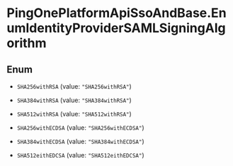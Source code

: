 # PingOnePlatformApiSsoAndBase.EnumIdentityProviderSAMLSigningAlgorithm

## Enum


* `SHA256withRSA` (value: `"SHA256withRSA"`)

* `SHA384withRSA` (value: `"SHA384withRSA"`)

* `SHA512withRSA` (value: `"SHA512withRSA"`)

* `SHA256withECDSA` (value: `"SHA256withECDSA"`)

* `SHA384withECDSA` (value: `"SHA384withECDSA"`)

* `SHA512eithEDCSA` (value: `"SHA512eithEDCSA"`)


